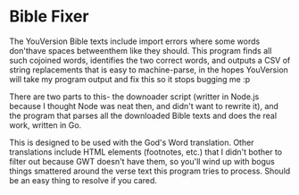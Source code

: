 Bible Fixer
==========

The YouVersion Bible texts include import errors where some words don'thave spaces betweenthem like they should. This program finds all such cojoined words, identifies the two correct words, and outputs a CSV of string replacements that is easy to machine-parse, in the hopes YouVersion will take my program output and fix this so it stops bugging me :p

There are two parts to this- the downoader script (writter in Node.js because I thought Node was neat then, and didn't want to rewrite it), and the program that parses all the downloaded Bible texts and does the real work, written in Go.

This is designed to be used with the God's Word translation. Other translations include HTML elements (footnotes, etc.) that I didn't bother to filter out because GWT doesn't have them, so you'll wind up with bogus things smattered around the verse text this program tries to process. Should be an easy thing to resolve if you cared.
